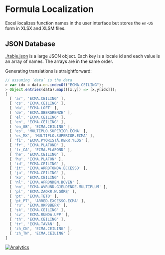# Formula Localization

Excel localizes function names in the user interface but stores the `en-US` form
in XLSX and XLSM files.

## JSON Database

[./table.json](./table.json) is a large JSON object.  Each key is a locale id
and each value is an array of names.  The arrays are in the same order.

Generating translations is straightforward:

```js
// assuming `data` is the data
> var idx = data.en.indexOf("ECMA.CEILING");
> Object.entries(data).map(([x,y]) => [x,y[idx]]);
[
  [ 'ar', 'ECMA.CEILING' ],
  [ 'cs', 'ECMA.CEILING' ],
  [ 'da', 'ECMA.LOFT' ],
  [ 'de', 'ECMA.OBERGRENZE' ],
  [ 'el', 'ECMA.CEILING' ],
  [ 'en', 'ECMA.CEILING' ],
  [ 'en_GB', 'ECMA.CEILING' ],
  [ 'es', 'MULTIPLO.SUPERIOR.ECMA' ],
  [ 'es_MX', 'MULTIPLO.SUPERIOR.ECMA' ],
  [ 'fi', 'ECMA.PYÖRISTÄ.KERR.YLÖS' ],
  [ 'fr', 'ECMA.PLAFOND' ],
  [ 'fr_CA', 'ECMA.PLAFOND' ],
  [ 'he', 'ECMA.CEILING' ],
  [ 'hu', 'ECMA.PLAFON' ],
  [ 'id', 'ECMA.CEILING' ],
  [ 'it', 'ECMA.ARROTONDA.ECCESSO' ],
  [ 'ja', 'ECMA.CEILING' ],
  [ 'ko', 'ECMA.CEILING' ],
  [ 'nl', 'ECMA.AFRONDEN.BOVEN' ],
  [ 'no', 'ECMA.AVRUND.GJELDENDE.MULTIPLUM' ],
  [ 'pl', 'ECMA.ZAOKR.W.GÓRĘ' ],
  [ 'pt', 'ECMA.TETO' ],
  [ 'pt_PT', 'ARRED.EXCESSO.ECMA' ],
  [ 'ru', 'ECMA.ОКРВВЕРХ' ],
  [ 'sk', 'ECMA.CEILING' ],
  [ 'sv', 'ECMA.RUNDA.UPP' ],
  [ 'th', 'ECMA.CEILING' ],
  [ 'tr', 'ECMA.TAVAN' ],
  [ 'zh_CN', 'ECMA.CEILING' ],
  [ 'zh_TW', 'ECMA.CEILING' ]
]
```

[![Analytics](https://ga-beacon.appspot.com/UA-36810333-1/SheetJS/notes?pixel)](https://github.com/SheetJS/notes)

